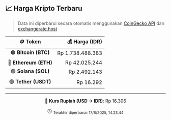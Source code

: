 

<!-- HARGA_KRIPTO -->
## 📈 Harga Kripto Terbaru

> Data ini diperbarui secara otomatis menggunakan [CoinGecko API](https://www.coingecko.com/) dan [exchangerate.host](https://exchangerate.host/)

<div align="center">

| 🪙 Token | 💰 Harga (IDR) |
|:------:|---------------:|
| 🟠 **Bitcoin (BTC)**   | Rp 1.738.488.383 |
| 🔵 **Ethereum (ETH)**  | Rp 42.025.244 |
| 🟣 **Solana (SOL)**    | Rp 2.492.143 |
| 🟢 **Tether (USDT)**   | Rp 16.292 |

---

💱 **Kurs Rupiah (USD → IDR)**: Rp 16.306

🕒 <sub>Terakhir diperbarui: 17/6/2025, 14.23.44</sub>

</div>
<!-- /HARGA_KRIPTO -->